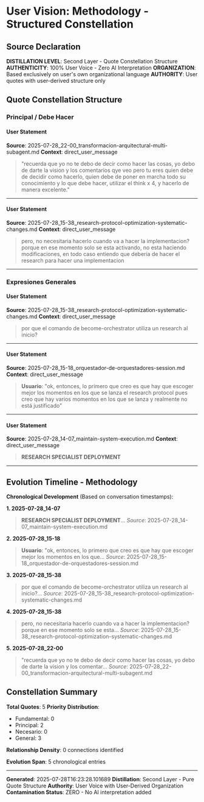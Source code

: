 # User Vision: Methodology - Structured Constellation

## Source Declaration
**DISTILLATION LEVEL**: Second Layer - Quote Constellation Structure
**AUTHENTICITY**: 100% User Voice - Zero AI Interpretation
**ORGANIZATION**: Based exclusively on user's own organizational language
**AUTHORITY**: User quotes with user-derived structure only

## Quote Constellation Structure

### Principal / Debe Hacer

#### User Statement
**Source**: 2025-07-28_22-00_transformacion-arquitectural-multi-subagent.md
**Context**: direct_user_message

> "recuerda que yo no te debo de decir como hacer las cosas, yo debo de darte la vision y los comentarios qye veo pero tu eres quien debe de decidir como hacerlo, quien debe de poner en marcha todo su conocimiento y lo que debe hacer, utilizar el think x 4, y hacerlo de manera excelente."

---

#### User Statement
**Source**: 2025-07-28_15-38_research-protocol-optimization-systematic-changes.md
**Context**: direct_user_message

> pero, no necesitaria hacerlo cuando va a hacer la implementacion? porque en ese momento solo se esta activando, no esta haciendo modificaciones, en todo caso entiendo que deberia de hacer el research para hacer una implementacion

---

### Expresiones Generales

#### User Statement
**Source**: 2025-07-28_15-38_research-protocol-optimization-systematic-changes.md
**Context**: direct_user_message

> por que el comando de become-orchestrator utiliza un research al inicio?

---

#### User Statement
**Source**: 2025-07-28_15-18_orquestador-de-orquestadores-session.md
**Context**: direct_user_message

> **Usuario**: "ok, entonces, lo primero que creo es que hay que escoger mejor los momentos en los que se lanza el research protocol pues creo que hay varios momentos en los que se lanza y realmente no está justificado"

---

#### User Statement
**Source**: 2025-07-28_14-07_maintain-system-execution.md
**Context**: direct_user_message

> **RESEARCH SPECIALIST DEPLOYMENT**

---

## Evolution Timeline - Methodology

**Chronological Development** (Based on conversation timestamps):

**1. 2025-07-28_14-07**
> **RESEARCH SPECIALIST DEPLOYMENT**...
*Source*: 2025-07-28_14-07_maintain-system-execution.md

**2. 2025-07-28_15-18**
> **Usuario**: "ok, entonces, lo primero que creo es que hay que escoger mejor los momentos en los que...
*Source*: 2025-07-28_15-18_orquestador-de-orquestadores-session.md

**3. 2025-07-28_15-38**
> por que el comando de become-orchestrator utiliza un research al inicio?...
*Source*: 2025-07-28_15-38_research-protocol-optimization-systematic-changes.md

**4. 2025-07-28_15-38**
> pero, no necesitaria hacerlo cuando va a hacer la implementacion? porque en ese momento solo se esta...
*Source*: 2025-07-28_15-38_research-protocol-optimization-systematic-changes.md

**5. 2025-07-28_22-00**
> "recuerda que yo no te debo de decir como hacer las cosas, yo debo de darte la vision y los comentar...
*Source*: 2025-07-28_22-00_transformacion-arquitectural-multi-subagent.md

## Constellation Summary

**Total Quotes**: 5
**Priority Distribution**: 
- Fundamental: 0
- Principal: 2
- Necesario: 0
- General: 3

**Relationship Density**: 0 connections identified

**Evolution Span**: 5 chronological entries

---

**Generated**: 2025-07-28T16:23:28.101689
**Distillation**: Second Layer - Pure Quote Structure
**Authority**: User Voice with User-Derived Organization
**Contamination Status**: ZERO - No AI interpretation added
